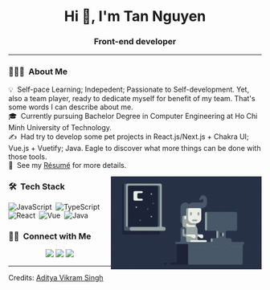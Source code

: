 <h1 align="center">Hi 👋, I'm Tan Nguyen</h1>
<h3 align="center">Front-end developer</h3>

<hr />

### 👨🏻‍💻 &nbsp;About Me

💡 &nbsp;Self-pace Learning; Indepedent; Passionate to Self-development. Yet, also a team player, ready to dedicate myself for benefit of my team. That's some words I can describe about me.\
🎓 &nbsp;Currently pursuing Bachelor Degree in Computer Engineering at Ho Chi Minh University of Technology.\
✍️ &nbsp;Had try to develop some pet projects in React.js/Next.js + Chakra UI; Vue.js + Vuetify; Java. Eagle to discover what more things can be done with those tools.\
📄 &nbsp;See my [Résumé](https://tannguyencse19.github.io/resume/) for more details.

<img alt="Night Coding" src="https://raw.githubusercontent.com/AVS1508/AVS1508/master/assets/Night-Coding.gif" align="right"/>

### 🛠 &nbsp;Tech Stack

![JavaScript](https://img.shields.io/badge/-JavaScript-05122A?style=flat&logo=javascript)&nbsp;
![TypeScript](https://img.shields.io/badge/TypeScript-007ACC?style=flat&logo=typescript&logoColor=white)&nbsp;
![React](https://img.shields.io/badge/-React-05122A?style=flat&logo=react)&nbsp;
![Vue](https://img.shields.io/badge/Vue.js-35495E?style=flat&logo=vue.js&logoColor=4FC08D)&nbsp;
![Java](https://img.shields.io/badge/-Java-05122A?style=flat&logo=Java&logoColor=FFA518)&nbsp;

<!-- ### ⚙️ &nbsp;GitHub Analytics

<p align="center">
<a href="https://github.com/AVS1508">
  <img height="180em" src="https://github-readme-stats-eight-theta.vercel.app/api?username=AVS1508&show_icons=true&theme=algolia&include_all_commits=true&count_private=true"/>
  <img height="180em" src="https://github-readme-stats-eight-theta.vercel.app/api/top-langs/?username=AVS1508&layout=compact&langs_count=8&theme=algolia"/>
</a>
</p> -->

### 🤝🏻 &nbsp;Connect with Me

<p align="center">
<a href="https://linkedin.com/in/tan-ng-nguyen"><img src="https://img.shields.io/badge/LinkedIn-0077B5?style=flat&logo=linkedin&logoColor=white"/></a>
<a href="mailto:tannguyen.cse19@gmail.com"><img src="https://img.shields.io/badge/Gmail-D14836?style=flat&logo=gmail&logoColor=white"/></a>
<a href="https://facebook.com/nntan0"><img src="https://img.shields.io/badge/Facebook-1877F2?style=flat&logo=facebook&logoColor=white"/></a>
</p>

-----
Credits: [Aditya Vikram Singh](https://github.com/AVS1508)

